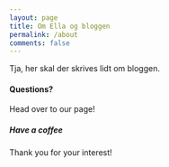 ```yaml
---
layout: page
title: Om Ella og bloggen
permalink: /about
comments: false
---
```


<div class="row justify-content-between">
<div class="col-md-8 pr-5">

<p>Tja, her skal der skrives lidt om bloggen.</p>

<h4>Questions?</h4>

<p>Head over to our page!</p>

</div>

<div class="col-md-4">

<div class="sticky-top sticky-top-80">
<h5>Have a coffee</h5>

<p>Thank you for your interest!</p>



</div>
</div>
</div>
